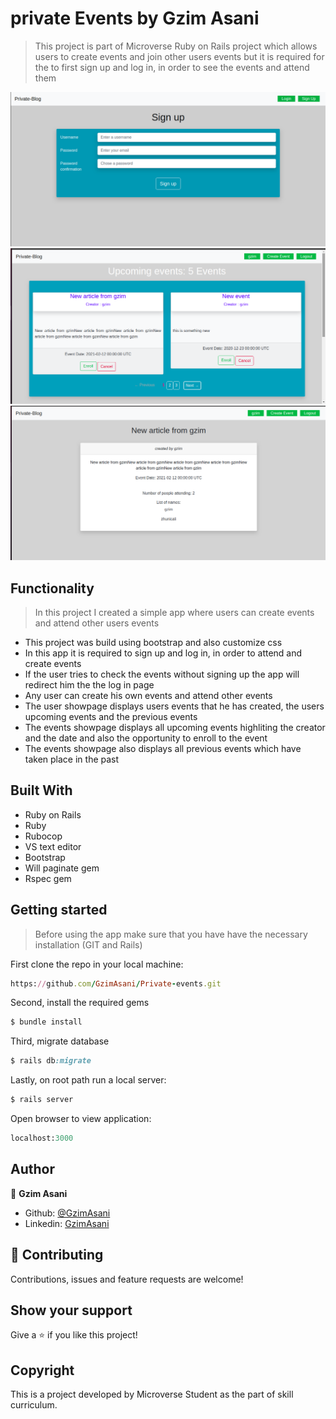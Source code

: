 # private Events by Gzim Asani

> This project is part of Microverse Ruby on Rails project which allows users to create events and join other users events but it is required for the to first sign up and log in, in order to see the events and attend them

![screenshot](./app/assets/images/screen1.png)
![screenshot](./app/assets/images/screen2.png)
![screenshot](./app/assets/images/screen3.png)

## Functionality

> In this project I created a simple app where users can create events and attend other users events

- This project was build using bootstrap and also customize css
- In this app it is required to sign up and log in, in order to attend and create events
- If the user tries to check the events without signing up the app will redirect him the the log in page
- Any user can create his own events and attend other events
- The user showpage displays users events that he has created, the users upcoming events and the previous events
- The events showpage displays all upcoming events highliting the creator and the date and also the opportunity to enroll to the event
- The events showpage also displays all previous events which have taken place in the past

## Built With

- Ruby on Rails
- Ruby
- Rubocop
- VS text editor
- Bootstrap
- Will paginate gem
- Rspec gem

## Getting started

> Before using the app make sure that you have have the necessary installation (GIT and Rails)

First clone the repo in your local machine:
```ruby
https://github.com/GzimAsani/Private-events.git
```
Second, install the required gems
```ruby
$ bundle install
```
Third, migrate database
```ruby
$ rails db:migrate
```
Lastly, on root path run a local server:
```ruby
$ rails server
```
Open browser to view application:
```ruby
localhost:3000
```

## Author

👤 **Gzim Asani**
- Github: [@GzimAsani](https://github.com/GzimAsani)
- Linkedin: [GzimAsani](https://www.linkedin.com/in/gzim-asani-83390a17a/)

## 🤝 Contributing

Contributions, issues and feature requests are welcome!

## Show your support

Give a ⭐️ if you like this project!

## Copyright
This is a project developed by Microverse Student as the part of skill curriculum.
